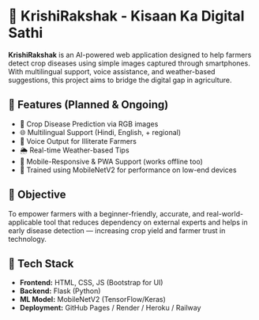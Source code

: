 # 🌾 KrishiRakshak - Kisaan Ka Digital Sathi

**KrishiRakshak** is an AI-powered web application designed to help farmers detect crop diseases using simple images captured through smartphones. With multilingual support, voice assistance, and weather-based suggestions, this project aims to bridge the digital gap in agriculture.

## 🚀 Features (Planned & Ongoing)

- 🌿 Crop Disease Prediction via RGB images
- 🌐 Multilingual Support (Hindi, English, + regional)
- 🎤 Voice Output for Illiterate Farmers
- 🌦 Real-time Weather-based Tips
- 📱 Mobile-Responsive & PWA Support (works offline too)
- 🧠 Trained using MobileNetV2 for performance on low-end devices

## 🎯 Objective

To empower farmers with a beginner-friendly, accurate, and real-world-applicable tool that reduces dependency on external experts and helps in early disease detection — increasing crop yield and farmer trust in technology.

## 🧩 Tech Stack

- **Frontend:** HTML, CSS, JS (Bootstrap for UI)
- **Backend:** Flask (Python)
- **ML Model:** MobileNetV2 (TensorFlow/Keras)
- **Deployment:** GitHub Pages / Render / Heroku / Railway


